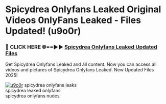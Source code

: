 # Spicydrea Onlyfans Leaked Original Videos 0nlyFans Leaked - Files Updated! (u9o0r)

<h3>🔴 CLICK HERE 🌐==►► <a href="https://tinyurl.com/3hn5wdd3" rel="nofollow">Spicydrea Onlyfans Leaked Updated Files</a></h3>

Get Spicydrea Onlyfans Leaked and all content. Now you can access all videos and pictures of Spicydrea Onlyfans Leaked. New Updated Files 2025!

[![u9o0r](https://i.imgur.com/4HnBqBT.gif)](https://tinyurl.com/3hn5wdd3)
spicydrea onlyfans leaks<br>
spicydrea leaked onlyfans<br>
spicydrea onlyfans nudes